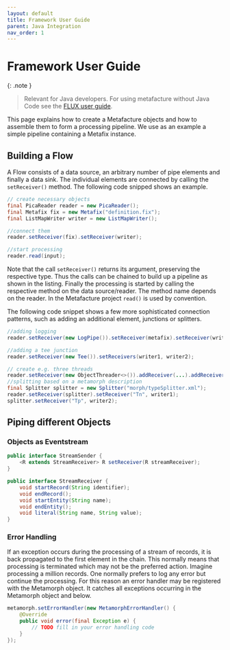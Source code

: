 ```yaml
---
layout: default
title: Framework User Guide
parent: Java Integration
nav_order: 1
---
```


# Framework User Guide

{: .note }
> Relevant for Java developers. For using metafacture without Java Code see the [FLUX user guide](/docs/flux/Flux-User-Guide.html).

This page explains how to create a Metafacture objects and how to assemble them to form a processing pipeline. We use as an example a simple pipeline containing a Metafix instance.


## Building a Flow

A Flow consists of a data source, an arbitrary number of pipe elements and finally a data sink.
The individual elements are connected by calling the `setReceiver()` method. The following code snipped shows an example.

```java
// create necessary objects
final PicaReader reader = new PicaReader();
final Metafix fix = new Metafix("definition.fix");
final ListMapWriter writer = new ListMapWriter();

//connect them
reader.setReceiver(fix).setReceiver(writer);

//start processing
reader.read(input);
```

Note that the call `setReceiver()` returns
its argument, preserving the respective type. Thus the calls can be chained to
build up a pipeline as shown in the listing. Finally the processing is started
by calling the respective method on the data source/reader. The method name
depends on the reader. In the Metafacture project `read()` is used by
convention.

The following code snippet shows a few more sophisticated connection patterns, such
as adding an additional element, junctions or splitters.

```java
//adding logging
reader.setReceiver(new LogPipe()).setReceiver(metafix).setReceiver(writer);

//adding a tee junction
reader.setReceiver(new Tee()).setReceivers(writer1, writer2);

// create e.g. three threads
reader.setReceiver(new ObjectThreader<>()).addReceiver(...).addReceiver(...).addReceiver(...);
//splitting based on a metamorph description
final Splitter splitter = new Splitter("morph/typeSplitter.xml");
reader.setReceiver(splitter).setReceiver("Tn", writer1);
splitter.setReceiver("Tp", writer2);
```

## Piping different Objects



### Objects as Eventstream

```java
public interface StreamSender {
	<R extends StreamReceiver> R setReceiver(R streamReceiver);
}
```

```java
public interface StreamReceiver {
	void startRecord(String identifier);
	void endRecord();
	void startEntity(String name);
	void endEntity();
	void literal(String name, String value);
}
```

### Error Handling
If an exception occurs during the processing of a stream of records, it is back
propagated to the first element in the chain. This normally means that
processing is terminated which may not be the preferred action. Imagine
processing a million records. One normally prefers to log any error but continue
the processing.
For this reason an error handler may be registered with the Metamorph object. It
catches all exceptions occurring in the Metamorph object and below. 

```java
metamorph.setErrorHandler(new MetamorphErrorHandler() {
	@Override
	public void error(final Exception e) {
		// TODO fill in your error handling code
	}
});
```
